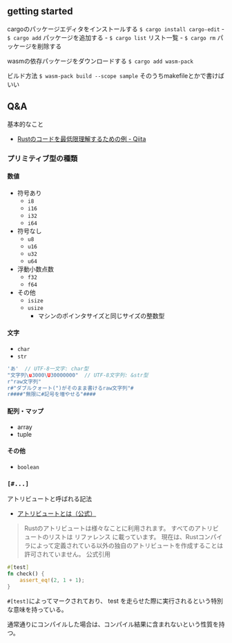 ## getting started

cargoのパッケージエディタをインストールする `$ cargo install cargo-edit`
    - `$ cargo add` パッケージを追加する
    - `$ cargo list` リスト一覧
    - `$ cargo rm` パッケージを削除する

wasmの依存パッケージをダウンロードする `$ cargo add wasm-pack`

ビルド方法 `$ wasm-pack build --scope sample` そのうちmakefileとかで書けばいい

## Q&A

基本的なこと

- [Rustのコードを最低限理解するための例 - Qiita](https://qiita.com/aflc/items/994c2497cfbf6ea80651)

### プリミティブ型の種類

#### 数値

- 符号あり
    - `i8`
    - `i16`
    - `i32`
    - `i64`
- 符号なし
    - `u8`
    - `u16`
    - `u32`
    - `u64`
- 浮動小数点数
    - `f32`
    - `f64`
- その他
    - `isize`
    - `usize`
        - マシンのポインタサイズと同じサイズの整数型

#### 文字

- `char`
- `str`

```rs
'あ'  // UTF-8一文字: char型
"文字列\u3000\U30000000"  // UTF-8文字列: &str型
r"raw文字列"
r#"ダブルクォート(")がそのまま書けるraw文字列"#
r####"無限に#記号を増やせる"####
```

#### 配列・マップ

- array
- tuple

#### その他

- `boolean`


### `[#...]`

アトリビュートと呼ばれる記法
- [アトリビュートとは（公式）](https://doc.rust-jp.rs/the-rust-programming-language-ja/1.6/book/attributes.html)

> Rustのアトリビュートは様々なことに利用されます。 すべてのアトリビュートのリストは リファレンス に載っています。 現在は、Rustコンパイラによって定義されている以外の独自のアトリビュートを作成することは許可されていません。
> 公式引用

``` rs
#[test]
fn check() {
    assert_eq!(2, 1 + 1);
}
```

`#[test]`によってマークされており、 test を走らせた際に実行されるという特別な意味を持っている。

通常通りにコンパイルした場合は、コンパイル結果に含まれないという性質を持つ。




